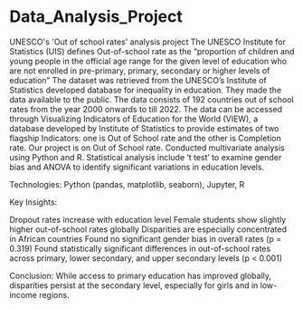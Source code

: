 # Data_Analysis_Project
UNESCO's 'Out of school rates' analysis project 
The UNESCO Institute for Statistics (UIS) defines Out-of-school rate as the “proportion of children and young people in the official age range for the given level of education who are not enrolled in pre-primary, primary, secondary or higher levels of education”
The dataset was retrieved from the UNESCO’s Institute of Statistics developed database for inequality in education. They made the data available to the public. The data consists of 192 countries out of school rates from the year 2000 onwards to till 2022. The data can be accessed through Visualizing Indicators of Education for the World (VIEW), a database developed by Institute of Statistics to provide estimates of two flagship Indicators: one is Out of School rate and the other is Completion rate. Our project is on Out of School rate.
Conducted multivariate analysis using Python and R. Statistical analysis include ‘t test’ to examine gender bias and ANOVA to identify significant variations in education levels.

Technologies: Python (pandas, matplotlib, seaborn), Jupyter, R

Key Insights:

Dropout rates increase with education level
Female students show slightly higher out-of-school rates globally
Disparities are especially concentrated in African countries
Found no significant gender bias in overall rates (p = 0.319)
Found statistically significant differences in out-of-school rates across primary, lower secondary, and upper secondary levels (p < 0.001)

Conclusion:
While access to primary education has improved globally, disparities persist at the secondary level, especially for girls and in low-income regions.
